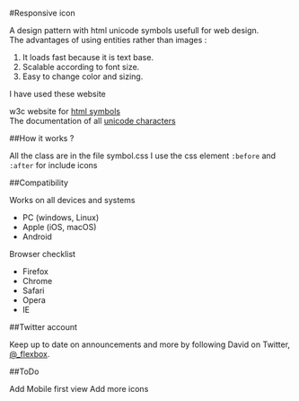 #Responsive icon

A design pattern with html unicode symbols usefull for web design.<br>
The advantages of using entities rather than images :

1. It loads fast because it is text base.
2. Scalable according to font size.
3. Easy to change color and sizing.

I have used these website

w3c website for <a href="http://dev.w3.org/html5/html-author/charref">html symbols</a><br>
The documentation of all <a href="http://www.fileformat.info/info/unicode/index.htm">unicode characters</a>

##How it works ?

All the class are in the file symbol.css
I use the css element <code>:before</code> and <code>:after</code> for include icons

##Compatibility

Works on all devices and systems
- PC (windows, Linux)
- Apple (iOS, macOS)
- Android

Browser checklist
- Firefox
- Chrome
- Safari
- Opera
- IE

##Twitter account

Keep up to date on announcements and more by following David on Twitter, <a href="http://twitter.com/_flexbox">@_flexbox</a>.


##ToDo

Add Mobile first view
Add more icons